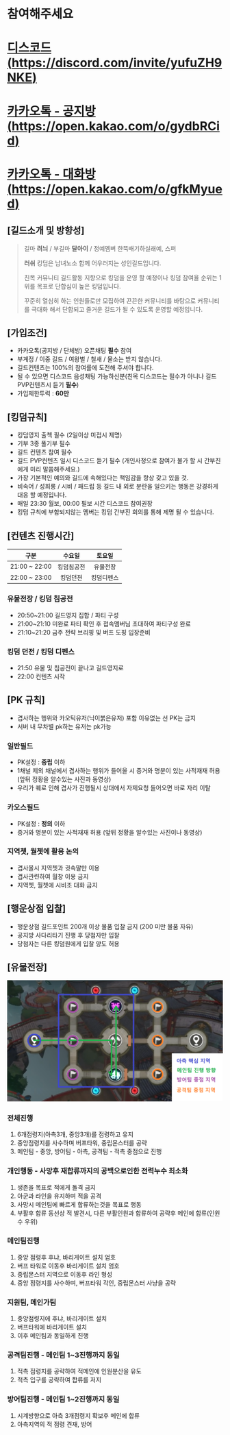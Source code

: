 # 참여해주세요
# [디스코드(https://discord.com/invite/yufuZH9NKE)](https://discord.com/invite/yufuZH9NKE)
# [카카오톡 - 공지방(https://open.kakao.com/o/gydbRCid)](https://open.kakao.com/o/gydbRCid)
# [카카오톡 - 대화방(https://open.kakao.com/o/gfkMyued)](https://open.kakao.com/o/gfkMyued)


## [길드소개 및 방향성]
>  길마 __려늬__ / 부길마 __달아이__ / 정예멤버  한뚝배기하실래예, 스퍼
>
> __러쉬__ 킹덤은 남녀노소 함께 어우러지는 성인길드입니다.
> 
> 친목 커뮤니티 길드활동 지향으로 킹덤을 운영 할 예정이나 킹덤 참여율 순위는 1위를 목표로 단합심이 높은 킹덤입니다.
>
> 꾸준히 열심히 하는 인원들로만 모집하여 끈끈한 커뮤니티를 바탕으로 커뮤니티를 극대화 해서 단합되고 즐거운 길드가 될 수 있도록 운영할 예정입니다.


## [가입조건]

- 카카오톡(공지방 / 단체방) 오픈채팅 __필수__ 참여
- 부계정 / 이중 길드 / 여왕벌 / 철새 / 물소는 받지 않습니다.
- 길드컨텐츠는 100%의 참여률에 도전해 주셔야 합니다.
- 될 수 있으면 디스코드 음성채팅 가능하신분(친목 디스코드는 필수가 아니나 길드 PVP컨텐츠시 듣기 __필수__)
- 가입제한투력 :  __60만__

## [킹덤규칙]

- 킹덤영지 출첵 필수 (2일이상 미접시 제명)
- 기부 3종 풀기부 필수
- 길드 컨텐츠 참여 필수
- 길드 PVP컨텐츠 일시 디스코드 듣기 필수 (개인사정으로 참여가 불가 할 시 간부진에게 미리 말씀해주세요.)
- 가장 기본적인 예의와 길드에 속해있다는 책임감을 항상 갖고 있을 것.
- 비속어 / 성희롱 / 시비 / 패드립 등 길드 내 외로 분란을 일으키는 행동은 강경하게 대응 할 예정입니다.
- 매일 23:30 월보, 00:00 필보 시간 디스코드 참여권장
- 킹덤 규칙에 부합되지않는 멤버는 킹덤 간부진 회의를 통해 제명 될 수 있습니다.

## [컨텐츠 진행시간]

|     구분     |  수요일    |   토요일   |
|:------------:|:---------:|:---------:|
|21:00 ~ 22:00 | 킹덤침공전 | 유물전장   |
|22:00 ~ 23:00 | 킹덤던젼   | 킹덤디펜스 |

### 유물전장 / 킹덤 침공전
- 20:50~21:00 길드영지 집합 / 파티 구성
- 21:00~21:10 미완료 파티 확인 후 접속멤버님 초대하여 파티구성 완료
- 21:10~21:20 금주 전략 브리핑 및 버프 도핑 입장준비

### 킹덤 던전 / 킹덤 디펜스
- 21:50 유물 및 침공전이 끝나고 길드영지로
- 22:00 컨텐츠 시작

## [PK 규칙]
- 겹사하는 행위와 카오틱유저(닉이붉은유저) 포함 이유없는 선 PK는 금지
- 서버 내 무차별 pk하는 유저는 pk가능

### 일반필드
- PK설정 : __중립__ 이하
- 1채널 제외 채널에서 겹사하는 행위가 들어올 시 증거와 명분이 있는 사적재재 허용 (앞뒤 정황을 알수있는 사진과 동영상)
- 우리가 퀘로 인해 겹사가 진행될시 상대에서 자제요청 들어오면 바로 자리 이탈

### 카오스필드
- PK설정 : __정의__ 이하
- 증거와 명분이 있는 사적재재 허용 (앞뒤 정황을 알수있는 사진이나 동영상)

### 지역쳇, 월쳇에 활용 논의
- 겹사올시 지역쳇과 귓속말만 이용 
- 겹사관련하여 월창 이용 금지
- 지역쳇, 월쳇에 시비조 대화 금지

## [행운상점 입찰]
- 행운상점 길드포인트 200개 이상 물품 입찰 금지 (200 미만 물품 자유)
- 공지방 사다리타기 진행 후 당첨자만 입찰
- 당첨자는 다른 킹덤원에게 입찰 양도 허용

## [유물전장]
![유물전장](./map.png)

### 전체진행
1. 6개점령지(아측3개, 중앙3개)를 점령하고 유지
2. 중앙점령지를 사수하며 버프타워, 중립몬스터를 공략
3. 메인팀 - 중앙, 방어팀 - 아측, 공격팀 - 적측 중점으로 진행

### 개인행동 - 사망후 재합류까지의 공백으로인한 전력누수 최소화
1. 생존을 목표로 적에게 돌격 금지
2. 아군과 라인을 유지하며 적을 공격
3. 사망시 메인팀에 빠르게 합류하는것을 목표로 행동
4. 부활후 합류 동선상 적 발견시, 다른 부활인원과 합류하여 공략후 메인에 합류(인원수 우위)

### 메인팀진행
1. 중앙 점령후 후냐, 바리게이트 설치 엄호
2. 버프 타워로 이동후 바리게이트 설치 엄호
3. 중립몬스터 지역으로 이동후 라인 형성
4. 중앙 점령지를 사수하며, 버프타워 각인, 중립몬스터 사냥을 공략

### 지원팀, 메인가팀
1. 중앙점령지에 후냐, 바리게이트 설치
2. 버프타워에 바리게이트 설치
3. 이후 메인팀과 동일하게 진행

### 공격팀진행 - 메인팀 1~3진행까지 동일
1. 적측 점령지를 공략하여 적메인에 인원분산을 유도
2. 적측 입구를 공략하여 합류를 저지

### 방어팀진행 - 메인팀 1~2진행까지 동일
1. 시계방향으로 아측 3개점령지 확보후 메인에 합류
2. 아측지역의 적 점령 견재, 방어
